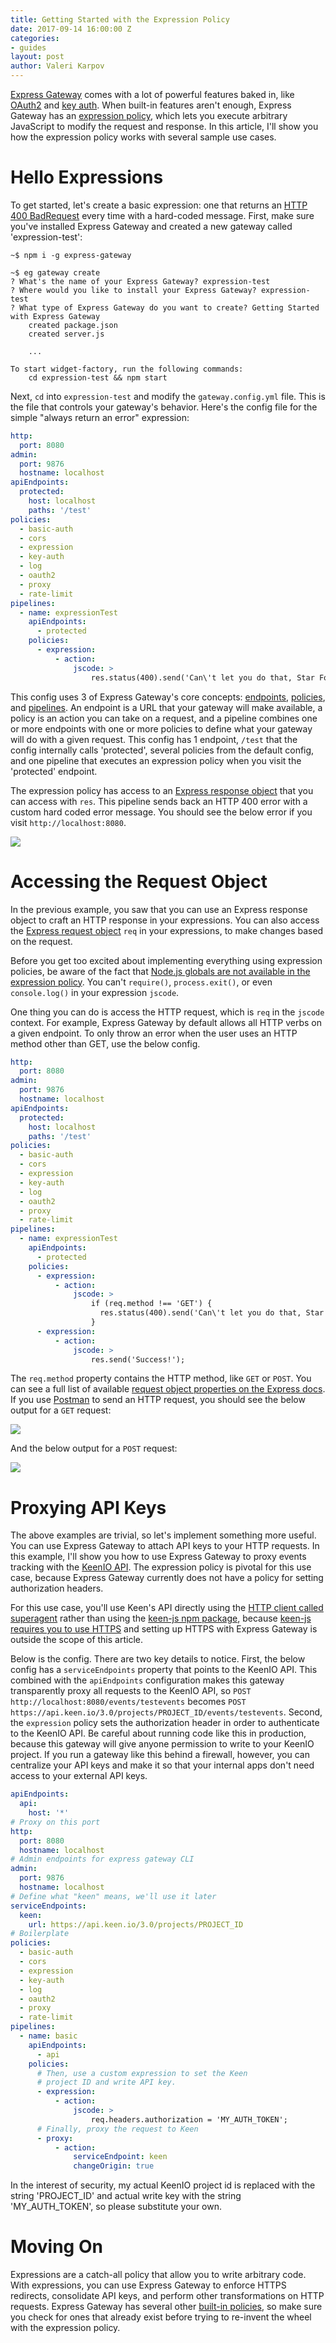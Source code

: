 ```yaml
---
title: Getting Started with the Expression Policy
date: 2017-09-14 16:00:00 Z
categories:
- guides
layout: post
author: Valeri Karpov
---
```


[Express Gateway](https://www.npmjs.com/package/express-gateway) comes with a lot of powerful features baked in,
like [OAuth2](https://www.lunchbadger.com/how-to-implement-oauth-in-express-gateway/) and
[key auth](https://www.lunchbadger.com/implement-key-authentication-express-gateway/). When built-in features aren't
enough, Express Gateway has an [expression policy](https://www.express-gateway.io/docs/policies/expression), which lets
you execute arbitrary JavaScript to modify the request and response. In this article, I'll show you how the expression
policy works with several sample use cases.
<!--excerpt-->

# Hello Expressions

To get started, let's create a basic expression: one that returns an
[HTTP 400 BadRequest](https://developer.mozilla.org/en-US/docs/Web/HTTP/Status/400) every time with a hard-coded
message. First, make sure you've installed Express Gateway and created a new gateway called 'expression-test':


```
~$ npm i -g express-gateway
```

```
~$ eg gateway create
? What's the name of your Express Gateway? expression-test
? Where would you like to install your Express Gateway? expression-test
? What type of Express Gateway do you want to create? Getting Started with Express Gateway
    created package.json
    created server.js

    ...

To start widget-factory, run the following commands:
    cd expression-test && npm start
```

Next, `cd` into `expression-test` and modify the `gateway.config.yml` file. This is the file that controls your gateway's
behavior. Here's the config file for the simple "always return an error" expression:

```yaml
http:
  port: 8080
admin:
  port: 9876
  hostname: localhost
apiEndpoints:
  protected:
    host: localhost
    paths: '/test'
policies:
  - basic-auth
  - cors
  - expression
  - key-auth
  - log
  - oauth2
  - proxy
  - rate-limit
pipelines:
  - name: expressionTest
    apiEndpoints:
      - protected
    policies:
      - expression:
          - action:
              jscode: >
                  res.status(400).send('Can\'t let you do that, Star Fox!');
```

This config uses 3 of Express Gateway's core concepts: [endpoints](https://www.express-gateway.io/docs/core-concepts#endpoints), [policies](https://www.express-gateway.io/docs/core-concepts#policies), and [pipelines](https://www.express-gateway.io/docs/core-concepts#pipelines). An endpoint is a URL that your
gateway will make available, a policy is an action you can take on a request, and a pipeline combines one or more
endpoints with one or more policies to define what your gateway will do with a given request. This config has 1 endpoint,
`/test` that the config internally calls 'protected', several policies from the default config, and one pipeline that
executes an expression policy when you visit the 'protected' endpoint.

The expression policy has access to an [Express response object](https://expressjs.com/en/4x/api.html#res) that you can
access with `res`. This pipeline sends back an HTTP 400 error with a custom hard coded error message. You should see the
below error if you visit `http://localhost:8080`.

<img src="http://i.imgur.com/ftOWQfx.png">

# Accessing the Request Object

In the previous example, you saw that you can use an Express response object to craft an HTTP response in your expressions.
You can also access the [Express request object](https://expressjs.com/en/4x/api.html#req) `req` in your expressions, to
make changes based on the request.

Before you get too excited about implementing everything using expression policies, be aware of the fact that
[Node.js globals are not available in the expression policy](https://www.express-gateway.io/docs/policies/expression#options-reference).
You can't `require()`, `process.exit()`, or even `console.log()` in your expression `jscode`.

One thing you can do is access the HTTP request, which is `req` in the `jscode` context. For example, Express Gateway
by default allows all HTTP verbs on a given endpoint. To only throw an error when the user uses an HTTP
method other than GET, use the below config.

```yaml
http:
  port: 8080
admin:
  port: 9876
  hostname: localhost
apiEndpoints:
  protected:
    host: localhost
    paths: '/test'
policies:
  - basic-auth
  - cors
  - expression
  - key-auth
  - log
  - oauth2
  - proxy
  - rate-limit
pipelines:
  - name: expressionTest
    apiEndpoints:
      - protected
    policies:
      - expression:
          - action:
              jscode: >
                  if (req.method !== 'GET') {
                    res.status(400).send('Can\'t let you do that, Star Fox!');
                  }
      - expression:
          - action:
              jscode: >
                  res.send('Success!');
```

The `req.method` property contains the HTTP method, like `GET` or `POST`. You can see a full list of available
[request object properties on the Express docs](https://expressjs.com/en/4x/api.html#req). If you use
[Postman](https://chrome.google.com/webstore/detail/postman/fhbjgbiflinjbdggehcddcbncdddomop?hl=en) to send an HTTP
request, you should see the below output for a `GET` request:

<img src="http://i.imgur.com/fz9VuQ3.png">

And the below output for a `POST` request:

<img src="http://i.imgur.com/MEADo4R.png">

# Proxying API Keys

The above examples are trivial, so let's implement something more useful. You can use Express Gateway to attach API keys to your HTTP requests. In this example, I'll show you how to use Express Gateway to proxy events tracking with the [KeenIO API](https://keen.io/docs/api/?shell#record-a-single-event). The expression policy is pivotal for this use case, because Express Gateway currently does not have a policy for setting authorization headers.

For this use case, you'll use Keen's API directly using the [HTTP client called superagent](https://www.npmjs.com/package/superagent) rather than using the [keen-js npm package](https://www.npmjs.com/package/keen-js), because [keen-js requires you to use HTTPS](https://github.com/keen/keen-tracking.js/issues/82) and setting up HTTPS with Express Gateway is outside the scope of this article.

Below is the config. There are two key details to notice. First, the below config has a `serviceEndpoints` property that points to the KeenIO API. This combined with the `apiEndpoints` configuration makes this gateway transparently proxy all requests to the KeenIO API, so `POST http://localhost:8080/events/testevents` becomes `POST https://api.keen.io/3.0/projects/PROJECT_ID/events/testevents`. Second, the `expression` policy sets the authorization header in order to authenticate to the KeenIO API. Be careful about running code like this in production, because this gateway will give anyone permission to write to your KeenIO project. If you run a gateway like this behind a firewall, however, you can centralize your API keys and make it so that your internal apps don't need access to your external API keys.

```yaml
apiEndpoints:
  api:
    host: '*'
# Proxy on this port
http:
  port: 8080
  hostname: localhost
# Admin endpoints for express gateway CLI
admin:
  port: 9876
  hostname: localhost
# Define what "keen" means, we'll use it later
serviceEndpoints:
  keen:
    url: https://api.keen.io/3.0/projects/PROJECT_ID
# Boilerplate
policies:
  - basic-auth
  - cors
  - expression
  - key-auth
  - log
  - oauth2
  - proxy
  - rate-limit
pipelines:
  - name: basic
    apiEndpoints:
      - api
    policies:
      # Then, use a custom expression to set the Keen
      # project ID and write API key.
      - expression:
          - action:
              jscode: >
                  req.headers.authorization = 'MY_AUTH_TOKEN';
      # Finally, proxy the request to Keen
      - proxy:
          - action:
              serviceEndpoint: keen
              changeOrigin: true
```

In the interest of security, my actual KeenIO project id is replaced with the string 'PROJECT_ID' and actual write key with the string 'MY_AUTH_TOKEN', so please substitute your own.

# Moving On

Expressions are a catch-all policy that allow you to write arbitrary code. With expressions, you can use Express Gateway to enforce HTTPS redirects, consolidate API keys, and perform other transformations on HTTP requests. Express Gateway has several other [built-in policies](https://www.express-gateway.io/docs/policies/), so make sure you check for ones that already exist before trying to re-invent the wheel with the expression policy.
